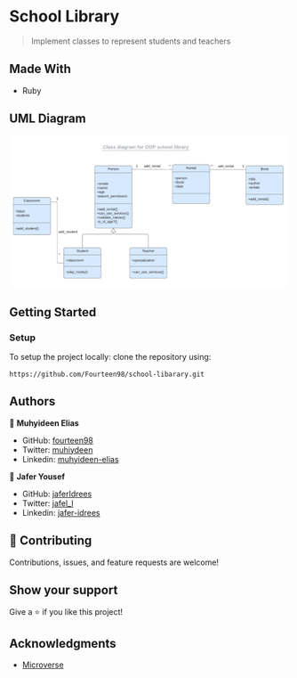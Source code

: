 # School Library
> Implement classes to represent students and teachers
## Made With
- Ruby


## UML Diagram
![screenshot](uml_class_diagram.png)
## Getting Started

### Setup

To setup the project locally: clone the repository using:

```
https://github.com/Fourteen98/school-libarary.git
```


## Authors

👤 **Muhyideen Elias**

- GitHub: [fourteen98](https://github.com/Fourteen98/)
- Twitter: [muhiydeen](https://twitter.com/muhiydeen)
- Linkedin: [muhyideen-elias](https://www.linkedin.com/in/muhyideen-elias-53719994/)

👤 **Jafer Yousef**
- GitHub: [jaferIdrees](https://github.com/jaferIdrees/)
- Twitter: [jafel_l](https://twitter.com/jafel_l)
- Linkedin: [jafer-idrees](https://www.linkedin.com/in/jafer-idrees/)



## 🤝 Contributing
Contributions, issues, and feature requests are welcome!

## Show your support

Give a ⭐️ if you like this project!

## Acknowledgments

- [Microverse](https://www.microverse.org/)
